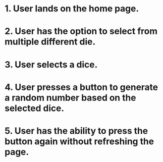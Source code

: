 # 1. User lands on the home page.
# 2. User has the option to select from multiple different die.
# 3. User selects a dice.
# 4. User presses a button to generate a random number based on the selected dice.
# 5. User has the ability to press the button again without refreshing the page.